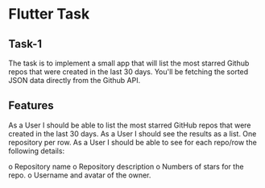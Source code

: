 <h1>Flutter Task</h1>

## Task-1

The task is to implement a small app that will list the most starred Github repos
that were created in the last 30 days. You'll be fetching the sorted JSON data directly from the
Github API.

## Features
As a User I should be able to list the most starred GitHub repos that were created in the last 30
days.
As a User I should see the results as a list. One repository per row.
As a User I should be able to see for each repo/row the following details:

o Repository name
o Repository description
o Numbers of stars for the repo.
o Username and avatar of the owner.


